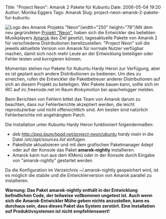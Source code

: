 Title: "Project Neon": Amarok 2 Pakete für Kubuntu
Date: 2008-05-04 19:20
Author: Monika Eggers
Tags: Amarok
Slug: project-neon-amarok-2-pakete-fur-kubuntu

![Logo des Amarok Projekts
"Neon"](http://www.kubuntu-de.org/files/ProjectNeonLogo.png){width="250"
height="78"}Mit dem neu gegründeten [Projekt
"Neon"](http://amarok.kde.org/wiki/User:Apachelogger/Project_Neon),
haben sich die Entwickler des beliebten Musikplayers
[Amarok](http://amarok.kde.org) das Ziel gesetzt, tagesaktuelle Pakete
von Amarok 2 für verschiedene Distributionen bereitzustellen. "Project
Neon" soll die jeweils aktuellste Version von Amarok für normale Nutzer
verfügbar machen, damit sich noch mehr Leute an der Entwicklung
beteiligen oder Fehler testen und korrigieren können.


Momentan stehen nur Pakete für Kubuntu Hardy Heron zur Verfügung, aber
es ist geplant auch andere Distributionen zu bedienen. Um dies zu
erreichen, rufen die Entwickler die Paketbetreuer anderer Distributionen
auf sich an diesem Projekt zu beteiligen. Wer Pakete bauen kann, sollte
sich im IRC auf irc.freenode.net im Raum \#rokymotion bei apachelogger
melden.


<!--break--><!--break-->

Beim Berichten von Fehlern bittet das Team von Amarok darum zu beachten,
dass nur Fehlerberichte akzeptiert werden, die leicht reproduzierbar und
nicht offensichtlich sind. Am besten sind natürlich Fehlerberichte mit
angehängtem Patch.


Die Installation unter Kubuntu Hardy Heron funktioniert folgendermaßen:


-   *deb <http://ppa.launchpad.net/project-neon/ubuntu> hardy main* in
    die Datei */etc/apt/sources.list* einfügen.
-   Paketliste aktualisieren und mit dem grafischen Paketmanager Adept
    oder auf der Konsole das Paket **amarok-nightly** installieren.
-   Amarok kann nun aus dem KMenü oder in der Konsole durch Eingabe von
    "amarok-nightly" gestartet werden


Da die Konfiguration im Verzeichnis \~/.amarok-nightly gespeichert wird,
ist es möglich die stabile und die Entwicklerversion von Amarok parallel
zu installieren.


**Warnung: Das Paket amarok-nightly enthält in der Entwicklung
befindlichen Code, der teilweise vollkommen ungetest ist. Auch wenn sich
die Amarok-Entwickler Mühe geben nichts anzustellen, kann es durchaus
sein, dass dieses Paket das System zerstört. Eine Installation auf
Produktivsystemen ist nicht empfehlenswert!**



